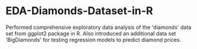 # EDA-Diamonds-Dataset-in-R
Performed comprehensive exploratory data analysis of the 'diamonds' data set from ggplot2 package in R. Also introduced an additional data set 'BigDiamonds' for testing regression models to predict diamond prices.
